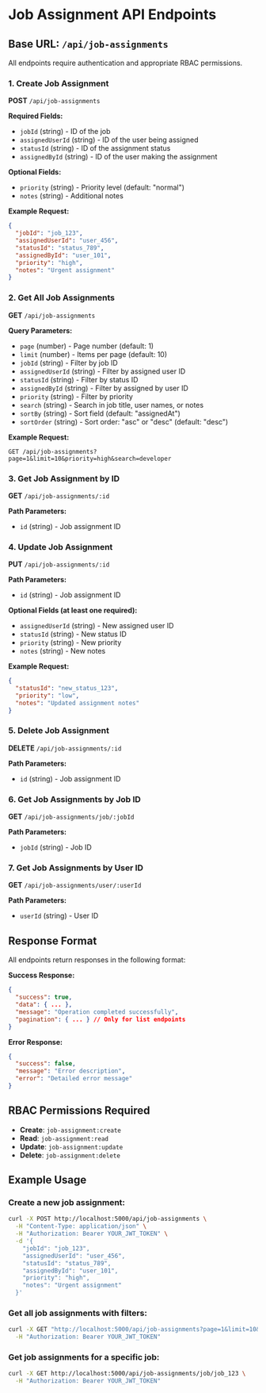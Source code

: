 # Job Assignment API Endpoints

## Base URL: `/api/job-assignments`

All endpoints require authentication and appropriate RBAC permissions.

### 1. Create Job Assignment
**POST** `/api/job-assignments`

**Required Fields:**
- `jobId` (string) - ID of the job
- `assignedUserId` (string) - ID of the user being assigned
- `statusId` (string) - ID of the assignment status
- `assignedById` (string) - ID of the user making the assignment

**Optional Fields:**
- `priority` (string) - Priority level (default: "normal")
- `notes` (string) - Additional notes

**Example Request:**
```json
{
  "jobId": "job_123",
  "assignedUserId": "user_456",
  "statusId": "status_789",
  "assignedById": "user_101",
  "priority": "high",
  "notes": "Urgent assignment"
}
```

### 2. Get All Job Assignments
**GET** `/api/job-assignments`

**Query Parameters:**
- `page` (number) - Page number (default: 1)
- `limit` (number) - Items per page (default: 10)
- `jobId` (string) - Filter by job ID
- `assignedUserId` (string) - Filter by assigned user ID
- `statusId` (string) - Filter by status ID
- `assignedById` (string) - Filter by assigned by user ID
- `priority` (string) - Filter by priority
- `search` (string) - Search in job title, user names, or notes
- `sortBy` (string) - Sort field (default: "assignedAt")
- `sortOrder` (string) - Sort order: "asc" or "desc" (default: "desc")

**Example Request:**
```
GET /api/job-assignments?page=1&limit=10&priority=high&search=developer
```

### 3. Get Job Assignment by ID
**GET** `/api/job-assignments/:id`

**Path Parameters:**
- `id` (string) - Job assignment ID

### 4. Update Job Assignment
**PUT** `/api/job-assignments/:id`

**Path Parameters:**
- `id` (string) - Job assignment ID

**Optional Fields (at least one required):**
- `assignedUserId` (string) - New assigned user ID
- `statusId` (string) - New status ID
- `priority` (string) - New priority
- `notes` (string) - New notes

**Example Request:**
```json
{
  "statusId": "new_status_123",
  "priority": "low",
  "notes": "Updated assignment notes"
}
```

### 5. Delete Job Assignment
**DELETE** `/api/job-assignments/:id`

**Path Parameters:**
- `id` (string) - Job assignment ID

### 6. Get Job Assignments by Job ID
**GET** `/api/job-assignments/job/:jobId`

**Path Parameters:**
- `jobId` (string) - Job ID

### 7. Get Job Assignments by User ID
**GET** `/api/job-assignments/user/:userId`

**Path Parameters:**
- `userId` (string) - User ID

## Response Format

All endpoints return responses in the following format:

**Success Response:**
```json
{
  "success": true,
  "data": { ... },
  "message": "Operation completed successfully",
  "pagination": { ... } // Only for list endpoints
}
```

**Error Response:**
```json
{
  "success": false,
  "message": "Error description",
  "error": "Detailed error message"
}
```

## RBAC Permissions Required

- **Create**: `job-assignment:create`
- **Read**: `job-assignment:read`
- **Update**: `job-assignment:update`
- **Delete**: `job-assignment:delete`

## Example Usage

### Create a new job assignment:
```bash
curl -X POST http://localhost:5000/api/job-assignments \
  -H "Content-Type: application/json" \
  -H "Authorization: Bearer YOUR_JWT_TOKEN" \
  -d '{
    "jobId": "job_123",
    "assignedUserId": "user_456",
    "statusId": "status_789",
    "assignedById": "user_101",
    "priority": "high",
    "notes": "Urgent assignment"
  }'
```

### Get all job assignments with filters:
```bash
curl -X GET "http://localhost:5000/api/job-assignments?page=1&limit=10&priority=high" \
  -H "Authorization: Bearer YOUR_JWT_TOKEN"
```

### Get job assignments for a specific job:
```bash
curl -X GET http://localhost:5000/api/job-assignments/job/job_123 \
  -H "Authorization: Bearer YOUR_JWT_TOKEN"
```
